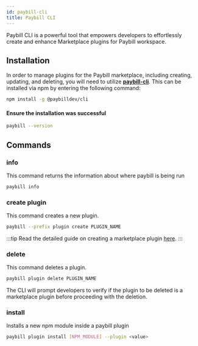 ```yaml
---
id: paybill-cli
title: Paybill CLI
---
```


Paybill CLI is a powerful tool that empowers developers to effortlessly create and enhance Marketplace plugins for Paybill workspace.

## Installation

In order to manage plugins for the Paybill marketplace, including creating, updating, and deleting, you will need to utilize **[paybill-cli](https://www.npmjs.com/package/@paybilldev/cli)**. This can be installed via npm by entering the following command:

```bash
npm install -g @paybilldev/cli
```

#### Ensure the installation was successful

```bash
paybill --version
```

## Commands

### info

This command returns the information about where paybill is being run

```bash
paybill info
```

### create plugin

This command creates a new plugin.

```bash
paybill --prefix plugin create PLUGIN_NAME
```

:::tip
Read the detailed guide on creating a marketplace plugin [here](/marketplace/creating-a-plugin).
:::

### delete

This command deletes a plugin.

```bash
paybill plugin delete PLUGIN_NAME
```

The CLI will prompt developers to verify if the plugin to be deleted is a marketplace plugin before proceeding with the deletion.

### install

Installs a new npm module inside a paybill plugin

```bash
paybill plugin install [NPM_MODULE] --plugin <value>
```
